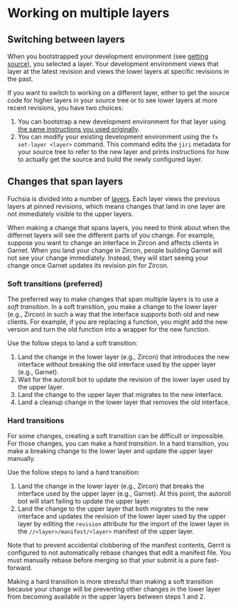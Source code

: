 # Working on multiple layers

## Switching between layers

When you bootstrapped your development environment (see
[getting source][getting-source]), you selected a layer. Your development
environment views that layer at the latest revision and views the lower layers
at specific revisions in the past.

If you want to switch to working on a different layer, either to get the source
code for higher layers in your source tree or to see lower layers at more recent
revisions, you have two choices:

1. You can bootstrap a new development environment for that layer using
   [the same instructions you used originally][getting-source].
2. You can modify your existing development environment using the
   `fx set-layer <layer>` command. This command edits the `jiri` metadata for
   your source tree to refer to the new layer and prints instructions for how to
   actually get the source and build the newly configured layer.

## Changes that span layers

Fuchsia is divided into a number of [layers][layers]. Each layer views the
previous layers at pinned revisions, which means changes that land in one layer
are not immediately visible to the upper layers.

When making a change that spans layers, you need to think about when the
differnet layers will see the different parts of you change. For example,
suppose you want to change an interface in Zircon and affects clients in Garnet.
When you land your change in Zircon, people building Garnet will not see your
change immediately. Instead, they will start seeing your change once Garnet
updates its revision pin for Zircon.

### Soft transitions (preferred)

The preferred way to make changes that span multiple layers is to use a
*soft transition*. In a soft transition, you make a change to the lower layer
(e.g., Zircon) in such a way that the interface supports both old and new
clients. For example, if you are replacing a function, you might add the new
version and turn the old function into a wrapper for the new function.

Use the follow steps to land a soft transition:

1. Land the change in the lower layer (e.g., Zircon) that introduces the new
   interface without breaking the old interface used by the upper layer
   (e.g., Garnet).
2. Wait for the autoroll bot to update the revision of the lower layer
   used by the upper layer.
3. Land the change to the upper layer that migrates to the new interface.
4. Land a cleanup change in the lower layer that removes the old interface.

### Hard transitions

For some changes, creating a soft transition can be difficult or impossible. For
those changes, you can make a *hard transition*. In a hard transition, you make
a breaking change to the lower layer and update the upper layer manually.

Use the follow steps to land a hard transition:

1. Land the change in the lower layer (e.g., Zircon) that breaks the interface
   used by the upper layer (e.g., Garnet). At this point, the autoroll bot will
   start failing to update the upper layer.
1. Land the change to the upper layer that both migrates to the new interface
   and updates the revision of the lower layer used by the upper layer by
   editing the `revision` attribute for the import of the lower layer in the
   `//<layer>/manifest/<layer>` manifest of the upper layer.

Note that to prevent accidental clobbering of the manifest contents, Gerrit is
configured to not automatically rebase changes that edit a manifest file. You
must manually rebase before merging so that your submit is a pure fast-forward.

Making a hard transition is more stressful than making a soft transition because
your change will be preventing other changes in the lower layer from becoming
available in the upper layers between steps 1 and 2.

[getting-source]: /development/source_code/README.md "Getting source"
[layers]: /development/source_code/layers.md "Layers"
